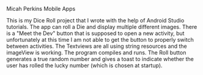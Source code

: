 
Micah Perkins
Mobile Apps 

This is my Dice Roll project that I wrote with the help of Android Studio tutorials. The app can roll a Die and display multiple different images. There is a "Meet the Dev" button that is supposed to open a new activity, but unfortunately at this time I am not able to get the button to properly switch between activities. The Textviews are all using string resources and the imageView is working. The program compiles and runs. The Roll button generates a true random number and gives a toast to indicate whether the user has rolled the lucky number (which is chosen at startup).
